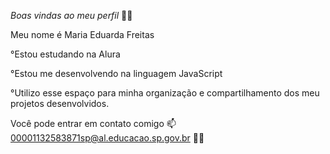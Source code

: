 *Boas vindas ao meu perfil* 💙💙

Meu nome é Maria Eduarda Freitas

°Estou estudando na Alura

°Estou me desenvolvendo na linguagem JavaScript

°Utilizo esse espaço para minha organização e compartilhamento dos meu projetos desenvolvidos.

Você pode entrar em contato comigo 📫
00001132583871sp@al.educacao.sp.gov.br 
💙💙
